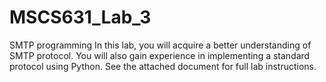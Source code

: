 # MSCS631_Lab_3
SMTP programming In this lab, you will acquire a better understanding of SMTP protocol. You will also gain experience in implementing a standard protocol using Python. See the attached document for full lab instructions.
